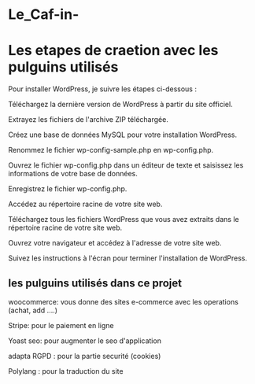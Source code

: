 # Le_Caf-in-
# Les etapes de craetion avec les pulguins utilisés 

Pour installer WordPress, je suivre les étapes ci-dessous :

Téléchargez la dernière version de WordPress à partir du site officiel.

Extrayez les fichiers de l'archive ZIP téléchargée.

Créez une base de données MySQL pour votre installation WordPress.

Renommez le fichier wp-config-sample.php en wp-config.php.

Ouvrez le fichier wp-config.php dans un éditeur de texte et saisissez les informations de votre base de données.

Enregistrez le fichier wp-config.php.

Accédez au répertoire racine de votre site web.

Téléchargez tous les fichiers WordPress que vous avez extraits dans le répertoire racine de votre site web.

Ouvrez votre navigateur et accédez à l'adresse de votre site web.

Suivez les instructions à l'écran pour terminer l'installation de WordPress.

## les pulguins utilisés dans ce projet

woocommerce: vous donne des sites e-commerce avec les operations (achat, add ....)

Stripe: pour le paiement en ligne    

Yoast seo: pour augmenter le seo d'application

adapta RGPD : pour la partie securité (cookies)

Polylang : pour la traduction du site

